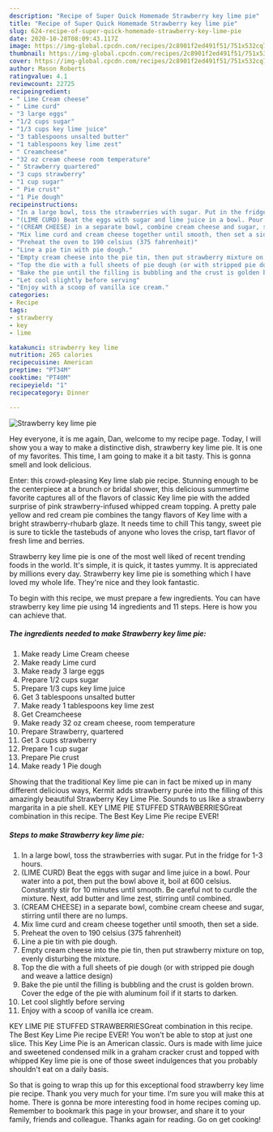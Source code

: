 ```yaml
---
description: "Recipe of Super Quick Homemade Strawberry key lime pie"
title: "Recipe of Super Quick Homemade Strawberry key lime pie"
slug: 624-recipe-of-super-quick-homemade-strawberry-key-lime-pie
date: 2020-10-28T08:09:43.117Z
image: https://img-global.cpcdn.com/recipes/2c8901f2ed491f51/751x532cq70/strawberry-key-lime-pie-recipe-main-photo.jpg
thumbnail: https://img-global.cpcdn.com/recipes/2c8901f2ed491f51/751x532cq70/strawberry-key-lime-pie-recipe-main-photo.jpg
cover: https://img-global.cpcdn.com/recipes/2c8901f2ed491f51/751x532cq70/strawberry-key-lime-pie-recipe-main-photo.jpg
author: Mason Roberts
ratingvalue: 4.1
reviewcount: 22725
recipeingredient:
- " Lime Cream cheese"
- " Lime curd"
- "3 large eggs"
- "1/2 cups sugar"
- "1/3 cups key lime juice"
- "3 tablespoons unsalted butter"
- "1 tablespoons key lime zest"
- " Creamcheese"
- "32 oz cream cheese room temperature"
- " Strawberry quartered"
- "3 cups strawberry"
- "1 cup sugar"
- " Pie crust"
- "1 Pie dough"
recipeinstructions:
- "In a large bowl, toss the strawberries with sugar. Put in the fridge for 1-3 hours."
- "(LIME CURD) Beat the eggs with sugar and lime juice in a bowl. Pour water into a pot, then put the bowl above it, boil at 600 celsius. Constantly stir for 10 minutes until smooth. Be careful not to curdle the mixture. Next, add butter and lime zest, stirring until combined."
- "(CREAM CHEESE) in a separate bowl, combine cream cheese and sugar, stirring until there are no lumps."
- "Mix lime curd and cream cheese together until smooth, then set a side."
- "Preheat the oven to 190 celsius (375 fahrenheit)"
- "Line a pie tin with pie dough."
- "Empty cream cheese into the pie tin, then put strawberry mixture on top, evenly disturbing the mixture."
- "Top the die with a full sheets of pie dough (or with stripped pie dough and weave a lattice design)"
- "Bake the pie until the filling is bubbling and the crust is golden brown. Cover the edge of the pie with aluminum foil if it starts to darken."
- "Let cool slightly before serving"
- "Enjoy with a scoop of vanilla ice cream."
categories:
- Recipe
tags:
- strawberry
- key
- lime

katakunci: strawberry key lime 
nutrition: 265 calories
recipecuisine: American
preptime: "PT34M"
cooktime: "PT40M"
recipeyield: "1"
recipecategory: Dinner

---
```



![Strawberry key lime pie](https://img-global.cpcdn.com/recipes/2c8901f2ed491f51/751x532cq70/strawberry-key-lime-pie-recipe-main-photo.jpg)

Hey everyone, it is me again, Dan, welcome to my recipe page. Today, I will show you a way to make a distinctive dish, strawberry key lime pie. It is one of my favorites. This time, I am going to make it a bit tasty. This is gonna smell and look delicious.

Enter: this crowd-pleasing Key lime slab pie recipe. Stunning enough to be the centerpiece at a brunch or bridal shower, this delicious summertime favorite captures all of the flavors of classic Key lime pie with the added surprise of pink strawberry-infused whipped cream topping. A pretty pale yellow and red cream pie combines the tangy flavors of Key lime with a bright strawberry-rhubarb glaze. It needs time to chill This tangy, sweet pie is sure to tickle the tastebuds of anyone who loves the crisp, tart flavor of fresh lime and berries.

Strawberry key lime pie is one of the most well liked of recent trending foods in the world. It's simple, it is quick, it tastes yummy. It is appreciated by millions every day. Strawberry key lime pie is something which I have loved my whole life. They're nice and they look fantastic.


To begin with this recipe, we must prepare a few ingredients. You can have strawberry key lime pie using 14 ingredients and 11 steps. Here is how you can achieve that.

<!--inarticleads1-->

##### The ingredients needed to make Strawberry key lime pie:

1. Make ready  Lime Cream cheese
1. Make ready  Lime curd
1. Make ready 3 large eggs
1. Prepare 1/2 cups sugar
1. Prepare 1/3 cups key lime juice
1. Get 3 tablespoons unsalted butter
1. Make ready 1 tablespoons key lime zest
1. Get  Creamcheese
1. Make ready 32 oz cream cheese, room temperature
1. Prepare  Strawberry, quartered
1. Get 3 cups strawberry
1. Prepare 1 cup sugar
1. Prepare  Pie crust
1. Make ready 1 Pie dough


Showing that the traditional Key lime pie can in fact be mixed up in many different delicious ways, Kermit adds strawberry purée into the filling of this amazingly beautiful Strawberry Key Lime Pie. Sounds to us like a strawberry margarita in a pie shell. KEY LIME PIE STUFFED STRAWBERRIESGreat combination in this recipe. The Best Key Lime Pie recipe EVER! 

<!--inarticleads2-->

##### Steps to make Strawberry key lime pie:

1. In a large bowl, toss the strawberries with sugar. Put in the fridge for 1-3 hours.
1. (LIME CURD) Beat the eggs with sugar and lime juice in a bowl. Pour water into a pot, then put the bowl above it, boil at 600 celsius. Constantly stir for 10 minutes until smooth. Be careful not to curdle the mixture. Next, add butter and lime zest, stirring until combined.
1. (CREAM CHEESE) in a separate bowl, combine cream cheese and sugar, stirring until there are no lumps.
1. Mix lime curd and cream cheese together until smooth, then set a side.
1. Preheat the oven to 190 celsius (375 fahrenheit)
1. Line a pie tin with pie dough.
1. Empty cream cheese into the pie tin, then put strawberry mixture on top, evenly disturbing the mixture.
1. Top the die with a full sheets of pie dough (or with stripped pie dough and weave a lattice design)
1. Bake the pie until the filling is bubbling and the crust is golden brown. Cover the edge of the pie with aluminum foil if it starts to darken.
1. Let cool slightly before serving
1. Enjoy with a scoop of vanilla ice cream.


KEY LIME PIE STUFFED STRAWBERRIESGreat combination in this recipe. The Best Key Lime Pie recipe EVER! You won&#39;t be able to stop at just one slice. This Key Lime Pie is an American classic. Ours is made with lime juice and sweetened condensed milk in a graham cracker crust and topped with whipped Key lime pie is one of those sweet indulgences that you probably shouldn&#39;t eat on a daily basis. 

So that is going to wrap this up for this exceptional food strawberry key lime pie recipe. Thank you very much for your time. I'm sure you will make this at home. There is gonna be more interesting food in home recipes coming up. Remember to bookmark this page in your browser, and share it to your family, friends and colleague. Thanks again for reading. Go on get cooking!
